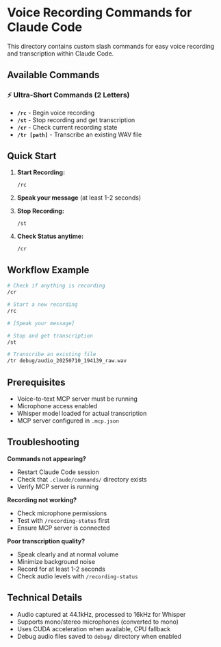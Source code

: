 # Voice Recording Commands for Claude Code

This directory contains custom slash commands for easy voice recording and transcription within Claude Code.

## Available Commands

### ⚡ Ultra-Short Commands (2 Letters)
- **`/rc`** - Begin voice recording  
- **`/st`** - Stop recording and get transcription
- **`/cr`** - Check current recording state
- **`/tr [path]`** - Transcribe an existing WAV file

## Quick Start

1. **Start Recording:**
   ```
   /rc
   ```

2. **Speak your message** (at least 1-2 seconds)

3. **Stop Recording:**
   ```
   /st
   ```

4. **Check Status anytime:**
   ```
   /cr
   ```

## Workflow Example

```bash
# Check if anything is recording
/cr

# Start a new recording
/rc

# [Speak your message]

# Stop and get transcription
/st

# Transcribe an existing file
/tr debug/audio_20250710_194139_raw.wav
```

## Prerequisites

- Voice-to-text MCP server must be running
- Microphone access enabled
- Whisper model loaded for actual transcription
- MCP server configured in `.mcp.json`

## Troubleshooting

**Commands not appearing?**
- Restart Claude Code session
- Check that `.claude/commands/` directory exists
- Verify MCP server is running

**Recording not working?**
- Check microphone permissions
- Test with `/recording-status` first
- Ensure MCP server is connected

**Poor transcription quality?**
- Speak clearly and at normal volume
- Minimize background noise
- Record for at least 1-2 seconds
- Check audio levels with `/recording-status`

## Technical Details

- Audio captured at 44.1kHz, processed to 16kHz for Whisper
- Supports mono/stereo microphones (converted to mono)
- Uses CUDA acceleration when available, CPU fallback
- Debug audio files saved to `debug/` directory when enabled